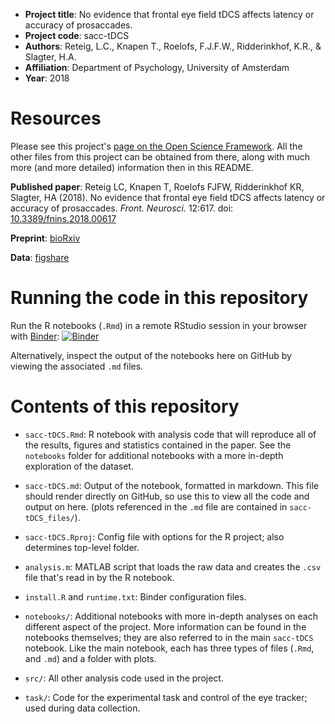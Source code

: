 * __Project title__: No evidence that frontal eye field tDCS affects latency or accuracy of prosaccades.
* __Project code__: sacc-tDCS
* __Authors__: Reteig, L.C., Knapen T., Roelofs, F.J.F.W., Ridderinkhof, K.R., & Slagter, H.A.
* __Affiliation__: Department of Psychology, University of Amsterdam
* __Year__: 2018

# Resources

Please see this project's [page on the Open Science Framework](https://osf.io/8jpv9/). All the other files from this project can be obtained from there, along with much more (and more detailed) information then in this README.

__Published paper__: Reteig LC, Knapen T, Roelofs FJFW, Ridderinkhof KR, Slagter, HA (2018). No evidence that frontal eye field tDCS affects latency or accuracy of prosaccades. *Front. Neurosci.* 12:617. doi: [10.3389/fnins.2018.00617](https://doi.org/10.3389/fnins.2018.00617)

__Preprint__: [bioRxiv](https://doi.org/10.1101/351304)

__Data__: [figshare](https://doi.org/10.21942/uva.6462770)

# Running the code in this repository

Run the R notebooks (`.Rmd`) in a remote RStudio session in your browser with [Binder](https://mybinder.org/):  [![Binder](https://mybinder.org/badge.svg)](https://mybinder.org/v2/gh/lcreteig/sacc-tDCS/master?urlpath=rstudio)

Alternatively, inspect the output of the notebooks here on GitHub by viewing the associated `.md` files.

# Contents of this repository

* `sacc-tDCS.Rmd`: R notebook with analysis code that will reproduce all of the results, figures and statistics contained in the paper. See the `notebooks` folder for additional notebooks with a more in-depth exploration of the dataset.
* `sacc-tDCS.md`: Output of the notebook, formatted in markdown. This file should render directly on GitHub, so use this to view all the code and output on here. (plots referenced in the `.md` file are contained in `sacc-tDCS_files/`).
* `sacc-tDCS.Rproj`: Config file with options for the R project; also determines top-level folder.
* `analysis.m`: MATLAB script that loads the raw data and creates the `.csv` file that's read in by the R notebook.
* `install.R` and `runtime.txt`: Binder configuration files.

* `notebooks/`: Additional notebooks with more in-depth analyses on each different aspect of the project. More information can be found in the notebooks themselves; they are also referred to in the main `sacc-tDCS` notebook. Like the main notebook, each has three types of files (`.Rmd`, and `.md`) and a folder with plots.
* `src/`: All other analysis code used in the project.
* `task/`: Code for the experimental task and control of the eye tracker; used during data collection.
